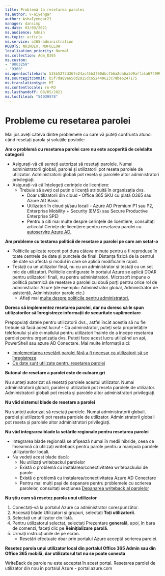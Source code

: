 ```yaml
---
title: Problemă la resetarea parolei
ms.author: v-aiyengar
author: AshaIyengar21
manager: dansimp
ms.date: 03/09/2021
ms.audience: Admin
ms.topic: article
ms.service: o365-administration
ROBOTS: NOINDEX, NOFOLLOW
localization_priority: Normal
ms.collection: Adm_O365
ms.custom:
- "9003259"
- "9360"
ms.openlocfilehash: 535b5273d367e24ac45b3f60dbc7b6a2da6a3d9affa5a67499989d19a1904768
ms.sourcegitcommit: b5f7da89a650d2915dc652449623c78be6247175
ms.translationtype: MT
ms.contentlocale: ro-RO
ms.lasthandoff: 08/05/2021
ms.locfileid: "54039978"
---
```

# <a name="problems-resetting-password"></a>Probleme cu resetarea parolei

Mai jos aveți câteva dintre problemele cu care vă puteți confrunta atunci când resetați parola și soluțiile posibile:

**Am o problemă cu resetarea parolei care nu este acoperită de celelalte categorii**

- Asigurați-vă că sunteți autorizat să resetați parolele. Numai administratorii globali, parolei și utilizatorii pot reseta parolele de utilizator. Administratorii globali pot reseta și parolele altor administratori privilegiați.
- Asigurați-vă că înțelegeți cerințele de licențiere:
    - Trebuie să aveți cel puțin o licență atribuită în organizația dvs.
        - Doar utilizatorii din cloud - Office 365 SKU cu plată O365 sau Azure AD Basic
        - Utilizatori în cloud și/sau locali - Azure AD Premium P1 sau P2, Enterprise Mobility + Security (EMS) sau Secure Productive Enterprise SPE)
        - Pentru a citi mai multe despre cerințele de licențiere, consultați articolul Cerințe de licențiere pentru resetarea parolei cu [autoservire Azure AD.](https://docs.microsoft.com/azure/active-directory/active-directory-passwords-licensing?WT.mc_id=Portal-Microsoft_Azure_Support)

**Am probleme cu testarea politicii de resetare a parolei pe care am setat-o**

- Politicile aplicate recent pot dura câteva minute pentru a fi reproduse în toate centrele de date și punctele de final. Distanța fizică de la centrul de date va afecta și modul în care se aplică modificările rapid.
- Testați cu un utilizator final, nu cu un administrator și testați cu un set mic de utilizatori. Politicile configurate în portalul Azure se aplică DOAR pentru utilizatorii finali, nu pentru administratori. Microsoft impune o politică puternică de resetare a parolei cu două porți pentru orice rol de administrator Azure (de exemplu: Administrator global, Administrator de asistență, Administrator parole etc.)
    - Aflați mai [multe despre politicile pentru administratori.](https://docs.microsoft.com/azure/active-directory/active-directory-passwords-policy?WT.mc_id=Portal-Microsoft_Azure_Support#administrator-password-policy-differences)

**Doresc să implementez resetarea parolei, dar nu doresc să le spun utilizatorilor să înregistreze informații de securitate suplimentare**

Prepopulați datele pentru utilizatorii dvs., astfel încât aceștia să nu fie trebuie să facă acest lucru! - Ca administrator, puteți seta proprietățile telefonului și ale e-mailului pentru utilizatori înainte de a începe resetarea parolei pentru organizația dvs. Puteți face acest lucru utilizând un api, PowerShell sau azure AD Conectare. Mai multe informații aici:
- [Implementarea resetării parolei fără a fi necesar ca utilizatorii să se înregistreze](https://docs.microsoft.com/azure/active-directory/active-directory-passwords-policy?WT.mc_id=Portal-Microsoft_Azure_Support#administrator-password-policy-differences)
- [Ce date sunt utilizate pentru resetarea parolei](https://docs.microsoft.com/azure/active-directory/active-directory-passwords-data?WT.mc_id=Portal-Microsoft_Azure_Support)

**Butonul de resetare a parolei este de culoare gri**

Nu sunteți autorizat să resetați parolele acestui utilizator. Numai administratorii globali, parolei și utilizatorii pot reseta parolele de utilizator. Administratorii globali pot reseta și parolele altor administratori privilegiați.

**Nu văd sistemul blade de resetare a parolei**

Nu sunteți autorizat să resetați parolele. Numai administratorii globali, parolei și utilizatorii pot reseta parolele de utilizator. Administratorii globali pot reseta și parolele altor administratori privilegiați.

**Nu văd integrarea blade la setările regionale pentru resetarea parolei**

- Integrarea blade regională se afișează numai în medii hibride, ceea ce înseamnă că utilizați writeback pentru parole pentru a manipula parolele utilizatorilor locali.
- Nu vedeți acest blade dacă:
    - Nu utilizați writebackul parolelor
    - Există o problemă cu instalarea/conectivitatea writebackului de parole
    - Există o problemă cu instalarea/conectivitatea Azure AD Conectare
    - Pentru mai mulți pași de depanare pentru problemele cu scrierea parolelor, consultați secțiunea [Depanarea writeback al parolelor](https://docs.microsoft.com/azure/active-directory/active-directory-passwords-data?WT.mc_id=Portal-Microsoft_Azure_Support)

**Nu știu cum să resetez parola unui utilizator**

1. Conectați-vă la portalul Azure ca administrator corespunzător.
1. Accesați blade Utilizatori și grupuri, selectați **Toți utilizatorii**.
1. Selectați un utilizator din listă.
1. Pentru utilizatorul selectat, selectați Prezentare **generală**, apoi, în bara de comenzi, faceți clic pe **Reinițializare parolă**.
1. Urmați instrucțiunile de pe ecran.
    - Resetări efectuate doar prin portalul Azure acceptă scrierea parolei.

**Resetez parola unui utilizator local din portalul Office 365 Admin sau din Office 365 mobilă, dar utilizatorul tot nu se poate conecta**

WriteBack de parole nu este acceptat în acest portal. Resetarea parolei de utilizator din nou în portalul Azure - portal.azure.com

